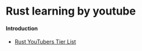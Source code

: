 # Rust learning by youtube


#### Introduction
- [Rust YouTubers Tier List](https://www.youtube.com/watch?v=t6eaP2AjdyA)